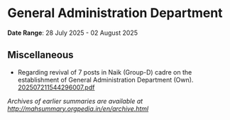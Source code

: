 # General Administration Department

**Date Range**: 28 July 2025 - 02 August 2025


## Miscellaneous
- Regarding revival of 7 posts in Naik (Group-D) cadre on the establishment of General Administration Department (Own).\
  [202507211544296007.pdf](https://gr.maharashtra.gov.in/Site/Upload/Government%20Resolutions/English/202507211544296007.pdf)


*Archives of earlier summaries are available at http://mahsummary.orgpedia.in/en/archive.html*